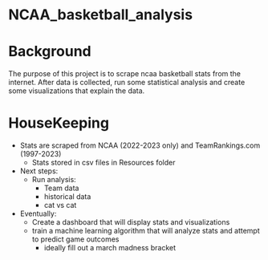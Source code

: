 # NCAA_basketball_analysis

# Background
 The purpose of this project is to scrape ncaa basketball stats from the internet. After data is collected, run some statistical analysis and create some visualizations that explain the data.
# HouseKeeping
  * Stats are scraped from NCAA (2022-2023 only) and TeamRankings.com (1997-2023)
    * Stats stored in csv files in Resources folder
  * Next steps:
    * Run analysis:
      * Team data
      * historical data
      * cat vs cat
  * Eventually:
    * Create a dashboard that will display stats and visualizations
    * train a machine learning algorithm that will analyze stats and attempt to predict game outcomes
      * ideally fill out a march madness bracket

